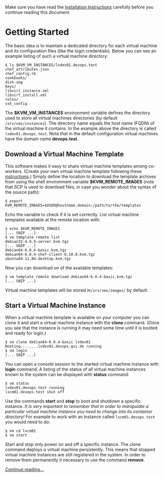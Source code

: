 Make sure you have read the [Installation Instructions][1] carefully before you continue reading this document.  

# Getting Started

The basic idea is to maintain a dedicated directory for each virtual machine and its configuration files (like the login credentials). Below you can see an example listing of such a virtual machine directory:

    $ ls $KVM_VM_INSTANCES/lxdev01.devops.test
    chef_attributes.json  
    chef_config.rb  
    cookbooks/
    disk.img  
    keys/  
    libvirt_instance.xml
    libvirt_install.xml
    roles/
    ssh_config

The **$KVM_VM_INSTANCES** environment variable defines the directory used to store all virtual machines directories (by default `/srv/vms/instances`). The directory name equals the host name (FQDN) of the virtual machine it contains. In the example above the directory is called `lxdev01.devops.test`. Note that in the default configuration virtual machines have the domain name **devops.test**.

## Download a Virtual Machine Template

This software makes it easy to share virtual machine templates among co-workers. (Create your own virtual machine template following these [instructions][2].) Simply define the location to download the template archives from using the shell environment variable **$KVM_REMOTE_IMAGES** (note that SCP is used to download files, in case you wonder about the syntax of the source path): 

    $ export KVM_REMOTE_IMAGES=$USER@hostname.domain:/path/to/the/templates

Echo the variable to check if it is set correctly. List virtual machine templates available at the remote location with:

    $ echo $KVM_REMOTE_IMAGES
    [... SNIP ...]
    $ vm template remote list
    debian32-4.0.9-server.kvm.tgz
    [... SNIP ...]
    debian64-6.0.4-basic.kvm.tgz
    debian64-6.0.4-chef-client-0.10.8.kvm.tgz
    ubuntu64-11.04-desktop.kvm.tgz

Now you can download on of the available templates:

    $ vm template remote download debian64-6.0.4-basic.kvm.tgz
    [... SNIP ...]

Virtual machine templates will be stored in`/srv/vms/images/` by default.

## Start a Virtual Machine Instance

When a virtual machine template is available on your computer you can clone it and start a virtual machine instance with the **clone** command. (Once you see that the instance is running it may need some time until it is booted and ready for login.) 

    $ vm clone debian64-6.0.4-basic lxdev01
    Booting........lxdev01.devops.gsi.de running
    $ vm login
    [... SNIP ...]

You can open a console session to the started virtual machine instance with **login** command. A listing of the status of all virtual machine instances known to the system can be displayed with **status** command:

    $ vm status
    lxdev01.devops.test running
    lxcm01.devops.test shut off

Use the commands **start** and **stop** to boot and shutdown a specific instance. _It is very important to remember that in order to manipulate a particular virtual machine instance you need to change into its container directory!_ For example to work with an instance called `lxcm01.devops.test` you would need to do:

    $ vm cd lxcm01
    $ vm start

Start and stop only power on and off a specific instance. The clone command deploys a virtual machine persistently. This means that stopped virtual machine instances are still registered in the system. In order to remove them permanently it necessary to use the command **remove**. 

[Continue reading...](usage.md). 

[1]: installation.md
[2]: templates.md
[3]: instances.md

